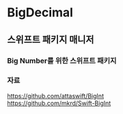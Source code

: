 # BigDecimal

## 스위프트 패키지 매니저

### Big Number를 위한 스위프트 패키지

### 자료
https://github.com/attaswift/BigInt
<br>
https://github.com/mkrd/Swift-BigInt
